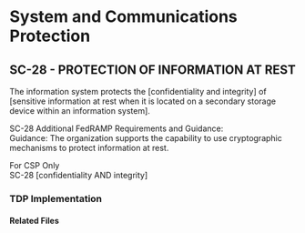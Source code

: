# System and Communications Protection
## SC-28 - PROTECTION OF INFORMATION AT REST

The information system protects the [confidentiality and integrity] of [sensitive information at rest when it is located on a secondary storage device within an information system].  

SC-28 Additional FedRAMP Requirements and Guidance:  
Guidance: The organization supports the capability to use cryptographic mechanisms to protect information at rest.  

For CSP Only  
SC-28 [confidentiality AND integrity]  

### TDP Implementation

	
	
#### Related Files


